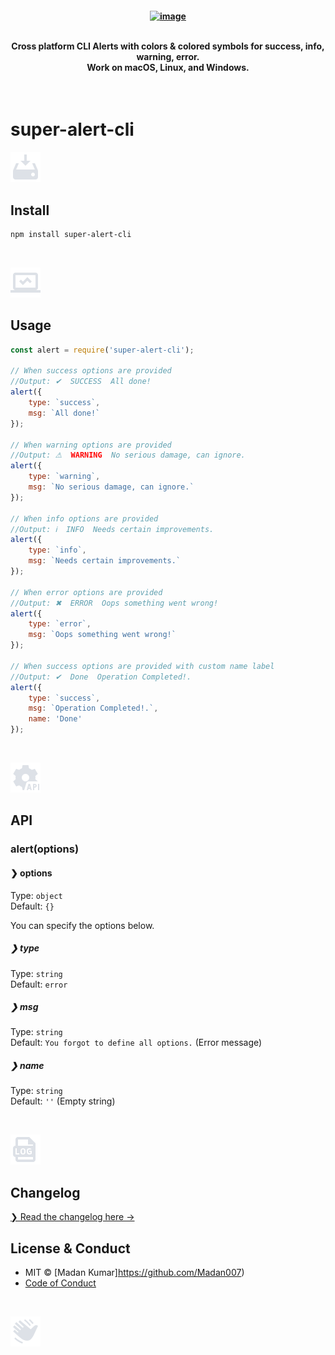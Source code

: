 <h4 align="center">
    <a href="https://github.com/Madan007/ALERT-CLI">
	<img width="675" alt="image" src="https://user-images.githubusercontent.com/15178258/160086442-dfa20ee0-c935-4b87-970c-0bb650f34f77.png">    
    </a>
    <br>
    <br>

Cross platform CLI Alerts with colors & colored symbols for success, info, warning, error.
<br>
Work on macOS, Linux, and Windows.

</h4>

<br>

# super-alert-cli

[![📟](https://raw.githubusercontent.com/ahmadawais/stuff/master/images/git/install.png)](./../../)

## Install

```sh
npm install super-alert-cli
```

<br>

[![⚙️](https://raw.githubusercontent.com/ahmadawais/stuff/master/images/git/usage.png)](./../../)

## Usage

```js
const alert = require('super-alert-cli');

// When success options are provided
//Output: ✔  SUCCESS  All done!
alert({
	type: `success`,
	msg: `All done!`
});

// When warning options are provided
//Output: ⚠  WARNING  No serious damage, can ignore.
alert({
	type: `warning`,
	msg: `No serious damage, can ignore.`
});

// When info options are provided
//Output: ℹ  INFO  Needs certain improvements.
alert({
	type: `info`,
	msg: `Needs certain improvements.`
});

// When error options are provided
//Output: ✖  ERROR  Oops something went wrong!
alert({
	type: `error`,
	msg: `Oops something went wrong!`
});

// When success options are provided with custom name label
//Output: ✔  Done  Operation Completed!.
alert({
	type: `success`,
	msg: `Operation Completed!.`,
	name: 'Done'
});
```

<br />

[![📃](https://raw.githubusercontent.com/ahmadawais/stuff/master/images/git/options.png)](./../../)

## API

### alert(options)

#### ❯ options

Type: `object`<br>
Default: `{}`

You can specify the options below.

##### ❯ type

Type: `string`<br>
Default: `error`

##### ❯ msg

Type: `string`<br>
Default: `You forgot to define all options.` (Error message)

##### ❯ name

Type: `string`<br>
Default: `''` (Empty string)

<br>

[![📝](https://raw.githubusercontent.com/ahmadawais/stuff/master/images/git/log.png)](changelog.md)

## Changelog

[❯ Read the changelog here →](changelog.md)

## License & Conduct

-   MIT © [Madan Kumar]https://github.com/Madan007)
-   [Code of Conduct](code-of-conduct.md)

<br>

[![🙌](https://raw.githubusercontent.com/ahmadawais/stuff/master/images/git/connect.png)](./../../)
